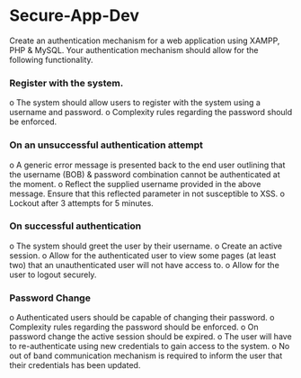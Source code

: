 # Secure-App-Dev

Create an authentication mechanism for a web application using XAMPP, PHP & MySQL. Your authentication mechanism should allow for the following functionality. 

### Register with the system.
o	The system should allow users to register with the system using a username and password.
o	Complexity rules regarding the password should be enforced.

### On an unsuccessful authentication attempt
o	A generic error message is presented back to the end user outlining that the username (BOB) & password combination cannot be authenticated at the moment. 
o	Reflect the supplied username provided in the above message. Ensure that this reflected parameter in not susceptible to XSS. 
o	Lockout after 3 attempts for 5 minutes.

### On successful authentication 
o	The system should greet the user by their username.
o	Create an active session.
o	Allow for the authenticated user to view some pages (at least two) that an unauthenticated user will not have access to. 
o	Allow for the user to logout securely. 

### Password Change
o	Authenticated users should be capable of changing their password.
o	Complexity rules regarding the password should be enforced.
o	On password change the active session should be expired.
o	The user will have to re-authenticate using new credentials to gain access to the system.
o	No out of band communication mechanism is required to inform the user that their credentials has been updated. 
